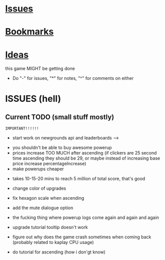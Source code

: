 # [Issues](#issues)
# [Bookmarks](#bookmarks)
# [Ideas](#ideas)

this game MIGHT be getting done

* Do "-" for issues, "*" for notes, "^" for comments on either

# ISSUES (hell)
## Current TODO (small stuff mostly)

<!-- ================ -->
	IMPORTANT!!!!!!
<!-- ================ -->
- start work on newgrounds api and leaderboards -->

<!-- balancing -->
- you shouldn't be able to buy awesome powerup
- prices increase TOO MUCH after ascending (if clickers are 25 second time ascending they should be 29, or maybe instead of increasing base price increase percentageIncrease)
- make powerups cheaper

<!-- ascension -->
- takes 10-15-20 mins to reach 5 million of total score, that's good

<!-- graphics -->
- change color of upgrades
- fix hexagon scale when ascending
- add the mute dialogue option

- the fucking thing where powerup logs come again and again and again
- upgrade tutorial tooltip doesn't work
- figure out why does the game crash sometimes when coming back (probably related to kaplay CPU usage)
- do tutorial for ascending (how i don'gt know)
